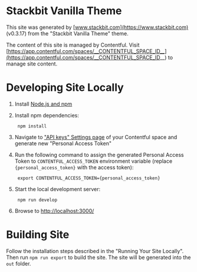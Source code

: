 # Stackbit Vanilla Theme

This site was generated by [www.stackbit.com](https://www.stackbit.com) (v0.3.17)
from the "Stackbit Vanilla Theme" theme.

The content of this site is managed by Contentful. Visit [https://app.contentful.com/spaces/__CONTENTFUL_SPACE_ID__](https://app.contentful.com/spaces/__CONTENTFUL_SPACE_ID__) to manage site content.

# Developing Site Locally

1. Install [Node.js and npm](https://nodejs.org/en/)

1. Install npm dependencies:

        npm install

1. Navigate to ["API keys" Settings page](https://app.contentful.com/spaces/__CONTENTFUL_SPACE_ID__/api/cma_tokens) of your Contentful space and generate new "Personal Access Token"

1. Run the following command to assign the generated Personal Access Token to `CONTENTFUL_ACCESS_TOKEN` environment variable (replace `{personal_access_token}` with the access token):

        export CONTENTFUL_ACCESS_TOKEN={personal_access_token}

1. Start the local development server:

        npm run develop

1. Browse to [http://localhost:3000/](http://localhost:3000/)

# Building Site

Follow the installation steps described in the "Running Your Site Locally".
Then run `npm run export` to build the site. The site will be generated into
the `out` folder.
